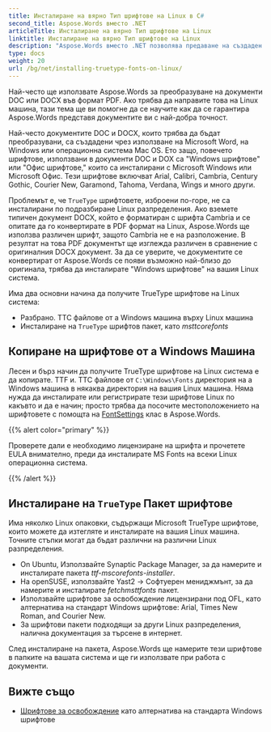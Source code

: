 ```yaml
---
title: Инсталиране на вярно Тип шрифтове на Linux в C#
second_title: Aspose.Words вместо .NET
articleTitle: Инсталиране на вярно Тип шрифтове на Linux
linktitle: Инсталиране на вярно Тип шрифтове на Linux
description: "Aspose.Words вместо .NET позволява предаване на създаден документ Microsoft Word на Linux машина с най-добра точност използване C#. За да постигнете това, копирайте файловете с шрифтове от a Windows машина или инсталиране `TrueType` пакет от шрифтове върху вашия Linux машина в C#."
type: docs
weight: 20
url: /bg/net/installing-truetype-fonts-on-linux/
---
```


Най-често ще използвате Aspose.Words за преобразуване на документи DOC или DOCX във формат PDF. Ако трябва да направите това на Linux машина, тази тема ще ви помогне да се научите как да се гарантира Aspose.Words представя документите ви с най-добра точност.

Най-често документите DOC и DOCX, които трябва да бъдат преобразувани, са създадени чрез използване на Microsoft Word, на Windows или операционна система Mac OS. Ето защо, повечето шрифтове, използвани в документи DOC и DOX са "Windows шрифтове" или "Офис шрифтове," които са инсталирани с Microsoft Windows или Microsoft Офис. Тези шрифтове включват Arial, Calibri, Cambria, Century Gothic, Courier New, Garamond, Tahoma, Verdana, Wings и много други.

Проблемът е, че `TrueType` шрифтовете, изброени по-горе, не са инсталирани по подразбиране Linux разпределения. Ако вземете типичен документ DOCX, който е форматиран с шрифта Cambria и се опитате да го конвертирате в PDF формат на Linux, Aspose.Words ще използва различен шрифт, защото Cambria не е на разположение. В резултат на това PDF документът ще изглежда различен в сравнение с оригиналния DOCX документ. За да се уверите, че документите се конвертират от Aspose.Words се появи възможно най-близо до оригинала, трябва да инсталирате "Windows шрифтове" на вашия Linux система.

Има два основни начина да получите TrueType шрифтове на Linux система:

- Разбрано. TTC файлове от a Windows машина върху Linux машина
- Инсталиране на `TrueType` шрифтов пакет, като *msttcorefonts*

## Копиране на шрифтове от a Windows Машина

Лесен и бърз начин да получите TrueType шрифтове на Linux система е да копирате. TTF и. TTC файлове от `C:\Windows\Fonts` директория на a Windows машина в някаква директория на вашия Linux машина. Няма нужда да инсталирате или регистрирате тези шрифтове Linux по какъвто и да е начин; просто трябва да посочите местоположението на шрифтовете с помощта на [FontSettings](https://reference.aspose.com/words/net/aspose.words.fonts/fontsettings/) клас в Aspose.Words.

{{% alert color="primary" %}}

Проверете дали е необходимо лицензиране на шрифта и прочетете EULA внимателно, преди да инсталирате MS Fonts на всеки Linux операционна система.

{{% /alert %}}

## Инсталиране на `TrueType` Пакет шрифтове

Има няколко Linux опаковки, съдържащи Microsoft TrueType шрифтове, които можете да изтегляте и инсталирате на вашия Linux машина. Точните стъпки могат да бъдат различни на различни Linux разпределения.

- On Ubuntu, Използвайте Synaptic Package Manager, за да намерите и инсталирате пакета *ttf-mscorefonts-installer*.
- На openSUSE, използвайте Yast2 → Софтуерен мениджмънт, за да намерите и инсталирате *fetchmsttfonts* пакет.
- Използвайте шрифтове за освобождение лицензирани под OFL, като алтернатива на стандарт Windows шрифтове: Arial, Times New Roman, and Courier New.
- За шрифтови пакети подходящи за други Linux разпределения, налична документация за търсене в интернет.

След инсталиране на пакета, Aspose.Words ще намерите тези шрифтове в папките на вашата система и ще ги използвате при работа с документи.

## Вижте също

- [Шрифтове за освобождение](https://github.com/liberationfonts) като алтернатива на стандарта Windows шрифтове
